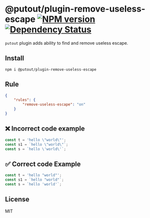 # @putout/plugin-remove-useless-escape [![NPM version][NPMIMGURL]][NPMURL] [![Dependency Status][DependencyStatusIMGURL]][DependencyStatusURL]

[NPMIMGURL]: https://img.shields.io/npm/v/@putout/plugin-remove-useless-escape.svg?style=flat&longCache=true
[NPMURL]: https://npmjs.org/package/@putout/plugin-remove-useless-escape"npm"
[DependencyStatusURL]: https://david-dm.org/coderaiser/putout?path=packages/plugin-remove-useless-escape
[DependencyStatusIMGURL]: https://david-dm.org/coderaiser/putout.svg?path=packages/plugin-remove-useless-escape

`putout` plugin adds ability to find and remove useless escape.

## Install

```
npm i @putout/plugin-remove-useless-escape
```

## Rule

```json
{
    "rules": {
        "remove-useless-escape": "on"
    }
}
```

## ❌ Incorrect code example

```js
const t = 'hello \"world\"';
const s1 = `hello \"world\"`;
const s = `hello \'world\'`;
```

## ✅ Correct code Example

```js
const t = 'hello "world"';
const s1 = `hello "world"`;
const s = `hello 'world'`;
```

## License

MIT
